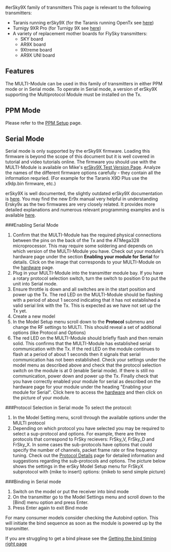 #erSky9X family of transmitters
This page is relevant to the following transmitters:  
 - Taranis running erSky9X (for the Taranis running OpenTx see [here](Tx-Taranis.md))
 - Turnigy 9XR Pro (for Turnigy 9X see [here](Tx-FlyskyTH9X.md))
 - A variety of replacement mother boards for FlySky transmitters:  
    - SKY board
    - AR9X board
    - 9Xtreme board
    - AR9X UNI board


## Features
The MULTI-Module can be used in this family of transmitters in either PPM mode or in Serial mode.  To operate in Serial mode, a version of erSky9X supporting the Multiprotocol Module must be installed on the Tx. 

## PPM Mode
Please refer to the [PPM Setup](PPM_Setup.md) page. 


## Serial Mode
Serial mode is only supported by the erSky9X firmware.  Loading this firmware is beyond the scope of this document but it is well covered in tutorial and video tutorials online. The firmware you should use with the MULTI-Module is available on Mike's [erSky9X Test Version Page](http://openrcforums.com/forum/viewtopic.php?f=7&t=4676).  Analyze the names of the different firmware options carefully - they contain all the information requried. (For example for the Taranis X9D Plus use the x9dp.bin firmware, etc.)
 
erSky9X is well documented, the slightly outdated erSky9X documentation is [here](http://openrcforums.com/forum/viewtopic.php?f=5&t=6473#p90349).  You may find the new Er9x manual very helpful in understanding Ersky9x as the two firmwares are very closely related. It provides more detailed explanations and numerous relevant programming examples and is available [here](http://openrcforums.com/forum/viewtopic.php?f=5&t=6473#p90349).

###Enabling Serial Mode
1. Confirm that the MULTI-Module has the required physical connections between the pins on the back of the Tx and the ATMega328 microprocessor.  This may require some soldering and depends on which version of the MULTI-Module you have.  Check out your module’s hardware page under the section **Enabling your module for Serial** for details. Click on the image that corresponds to your MULTI-Module on the [hardware](Hardware.md) page. 
1. Plug in your MULTI-Module into the transmitter module bay.  If you have a rotary protocol selection switch, turn the switch to position 0 to put the unit into Serial mode.  
1. Ensure throttle is down and all switches are in the start position and power up the Tx.  The red LED on the MULTI-Module should be flashing with a period of about 1 second indicating that it has not established a valid serial link with the Tx.  This is expected as we have not set up the Tx yet.
1.  Create a new model 
1. In the Model Setup menu scroll down to the **Protocol** submenu and change the RF settings to MULTI.  This should reveal a set of additional options (like Protocol and Options) 
1. The red LED on the MULTI-Module should briefly flash and then remain solid.  This confirms that the MULTI-Module has established serial communication with the Tx.  If the red LED on the module continues to flash at a period of about 1 seconds then it signals that serial communication has not been established.  Check your settings under the model menu as described above and check that the protocol selection switch on the module is at 0 (enable Serial mode).  If there is still no communication, power down and power up the Tx.  Finally check that you have correctly enabled your module for serial as described on the hardware page for your module under the heading "Enabling your module for Serial". Click here to access the [hardware](Hardware.md) and then click on the picture of your module.

###Protocol Selection in Serial mode
To select the protocol:
 1. In the Model Setting menu, scroll through the available options under the MULTI protocol   
 1. Depending on which protocol you have selected you may be required to select a sup-protocol and options.  For example, there are three protocols that correspond to FrSky recievers: FrSky_V, FrSky_D and FrSky_X.  In some cases the sub-protocols have options that could specify the number of channels, packet frame rate or fine frequency tuning. Check out the [Protocol Details](Protocol_Details.md) page for detailed information and suggestions regarding the sub-protocols and options. The picture below shows the settings in the erSky Model Setup menu for FrSkyX subprotocol with {mike to insert} options:
 {mikeb to send simple picture}

###Binding in Serial mode
1. Switch on the model or put the receiver into bind mode 
1. On the transmitter go to the Model Settings menu and scroll down to the [Bind] menu option and press Enter. 
1. Press Enter again to exit Bind mode 

For many consumer models consider checking the Autobind option.  This will initiate the bind sequence as soon as the module is powered up by the transmitter.

If you are struggling to get a bind please see the [Getting the bind timing right page](Bind_Timing.md)

